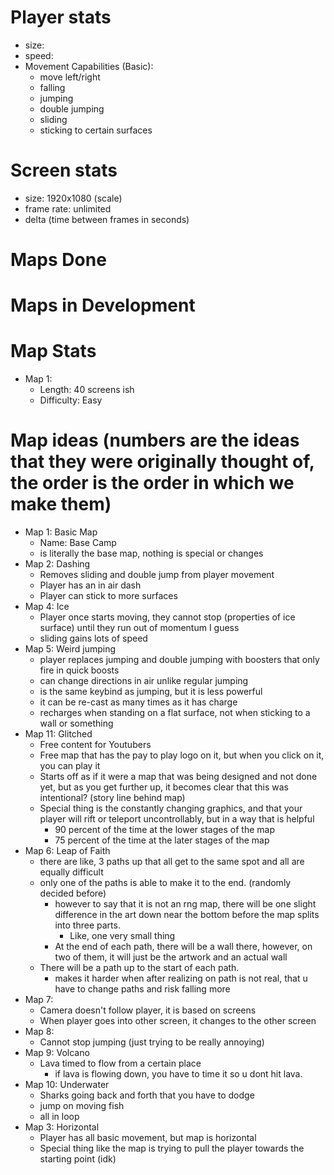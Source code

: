 # Player stats
- size:
- speed:
- Movement Capabilities (Basic):
	- move left/right
	- falling
	- jumping
	- double jumping
	- sliding
	- sticking to certain surfaces


# Screen stats
- size: 1920x1080 (scale)
- frame rate: unlimited
- delta (time between frames in seconds)

# Maps Done


# Maps in Development

# Map Stats
- Map 1:
	- Length: 40 screens ish
	- Difficulty: Easy

# Map ideas (numbers are the ideas that they were originally thought of, the order is the order in which we make them)
- Map 1: Basic Map
	- Name: Base Camp
	- is literally the base map, nothing is special or changes
- Map 2: Dashing
	- Removes sliding and double jump from player movement
	- Player has an in air dash
	- Player can stick to more surfaces
- Map 4: Ice
	- Player once starts moving, they cannot stop (properties of ice surface) until they run out of momentum I guess
	- sliding gains lots of speed
- Map 5: Weird jumping
	- player replaces jumping and double jumping with boosters that only fire in quick boosts
	- can change directions in air unlike regular jumping
	- is the same keybind as jumping, but it is less powerful
	- it can be re-cast as many times as it has charge
	- recharges when standing on a flat surface, not when sticking to a wall or something
- Map 11: Glitched
	- Free content for Youtubers
	- Free map that has the pay to play logo on it, but when you click on it, you can play it
	- Starts off as if it were a map that was being designed and not done yet, but as you get further up, it becomes clear that this was intentional? (story line behind map)
	- Special thing is the constantly changing graphics, and that your player will rift or teleport uncontrollably, but in a way that is helpful
		- 90 percent of the time at the lower stages of the map
		- 75 percent of the time at the later stages of the map
- Map 6: Leap of Faith
	- there are like, 3 paths up that all get to the same spot and all are equally difficult
	- only one of the paths is able to make it to the end. (randomly decided before)
		- however to say that it is not an rng map, there will be one slight difference in the art down near the bottom before the map splits into three parts.
			- Like, one very small thing
		- At the end of each path, there will be a wall there, however, on two of them, it will just be the artwork and an actual wall
	- There will be a path up to the start of each path.
	 	- makes it harder when after realizing on path is not real, that u have to change paths and risk falling more
	<!-- (Previos 3 path idea. scraped for now)- the paths all start at different places
		- have to get up some of each path to get to the start point of the next path
		- but it is basically a checkpoint
	- The first path goes straight up to the thing
	- the second path goes up the first path for a bit, then goes a bit higher then the end point and has to go horizontally back towards the first path, falling would mean that you are put back onto the first path -->
- Map 7:
	- Camera doesn't follow player, it is based on screens
	- When player goes into other screen, it changes to the other screen
- Map 8:
	- Cannot stop jumping (just trying to be really annoying)
- Map 9: Volcano
	- Lava timed to flow from a certain place
		- if lava is flowing down, you have to time it so u dont hit lava.
- Map 10: Underwater
	- Sharks going back and forth that you have to dodge
	- jump on moving fish
	- all in loop
- Map 3: Horizontal
	- Player has all basic movement, but map is horizontal
	- Special thing like the map is trying to pull the player towards the starting point (idk)
